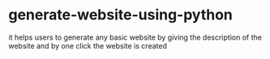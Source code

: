# generate-website-using-python
it helps users to generate any basic website by giving the description of the website and by one click the website is created
